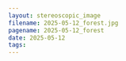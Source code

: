 ```yaml
---
layout: stereoscopic_image
filename: 2025-05-12_forest.jpg
pagename: 2025-05-12_forest
date: 2025-05-12
tags:
---
```

